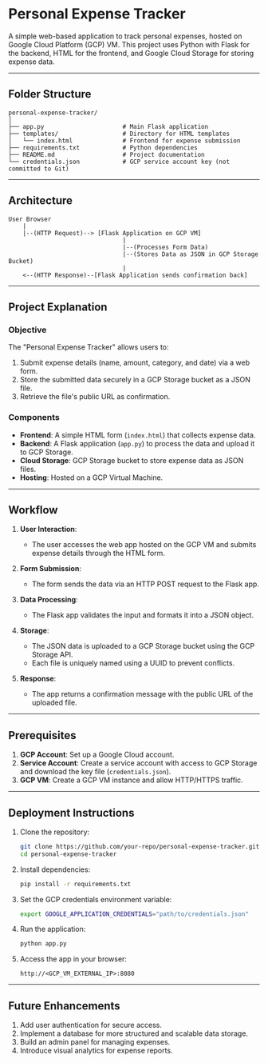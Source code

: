 # Personal Expense Tracker

A simple web-based application to track personal expenses, hosted on Google Cloud Platform (GCP) VM. This project uses Python with Flask for the backend, HTML for the frontend, and Google Cloud Storage for storing expense data.

---

## Folder Structure

```
personal-expense-tracker/
│
├── app.py                      # Main Flask application
├── templates/                  # Directory for HTML templates
│   └── index.html              # Frontend for expense submission
├── requirements.txt            # Python dependencies
├── README.md                   # Project documentation
└── credentials.json            # GCP service account key (not committed to Git)
```

---

## Architecture

```
User Browser
    |
    |--(HTTP Request)--> [Flask Application on GCP VM]
                                |
                                |--(Processes Form Data)
                                |--(Stores Data as JSON in GCP Storage Bucket)
                                |
    <--(HTTP Response)--[Flask Application sends confirmation back]
```

---

## Project Explanation

### Objective
The "Personal Expense Tracker" allows users to:
1. Submit expense details (name, amount, category, and date) via a web form.
2. Store the submitted data securely in a GCP Storage bucket as a JSON file.
3. Retrieve the file's public URL as confirmation.

### Components
- **Frontend**: A simple HTML form (`index.html`) that collects expense data.
- **Backend**: A Flask application (`app.py`) to process the data and upload it to GCP Storage.
- **Cloud Storage**: GCP Storage bucket to store expense data as JSON files.
- **Hosting**: Hosted on a GCP Virtual Machine.

---

## Workflow

1. **User Interaction**:
   - The user accesses the web app hosted on the GCP VM and submits expense details through the HTML form.

2. **Form Submission**:
   - The form sends the data via an HTTP POST request to the Flask app.

3. **Data Processing**:
   - The Flask app validates the input and formats it into a JSON object.

4. **Storage**:
   - The JSON data is uploaded to a GCP Storage bucket using the GCP Storage API.
   - Each file is uniquely named using a UUID to prevent conflicts.

5. **Response**:
   - The app returns a confirmation message with the public URL of the uploaded file.

---

## Prerequisites

1. **GCP Account**: Set up a Google Cloud account.
2. **Service Account**: Create a service account with access to GCP Storage and download the key file (`credentials.json`).
3. **GCP VM**: Create a GCP VM instance and allow HTTP/HTTPS traffic.

---

## Deployment Instructions

1. Clone the repository:
   ```bash
   git clone https://github.com/your-repo/personal-expense-tracker.git
   cd personal-expense-tracker
   ```

2. Install dependencies:
   ```bash
   pip install -r requirements.txt
   ```

3. Set the GCP credentials environment variable:
   ```bash
   export GOOGLE_APPLICATION_CREDENTIALS="path/to/credentials.json"
   ```

4. Run the application:
   ```bash
   python app.py
   ```

5. Access the app in your browser:
   ```
   http://<GCP_VM_EXTERNAL_IP>:8080
   ```

---

## Future Enhancements

1. Add user authentication for secure access.
2. Implement a database for more structured and scalable data storage.
3. Build an admin panel for managing expenses.
4. Introduce visual analytics for expense reports.
